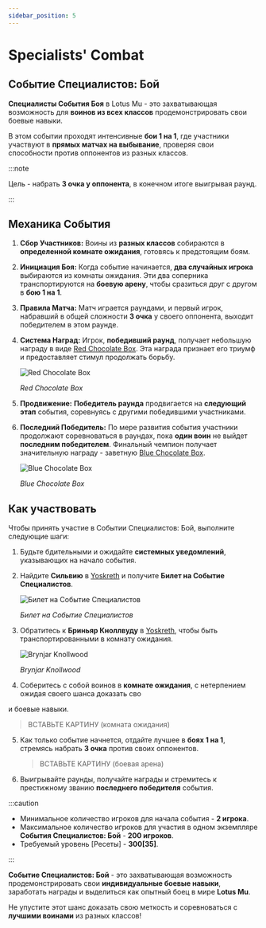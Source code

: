 ```yaml
---
sidebar_position: 5
---
```


# Specialists' Combat

## Событие Специалистов: Бой

**Специалисты События Боя** в Lotus Mu - это захватывающая возможность для **воинов из всех классов** продемонстрировать свои боевые навыки.

В этом событии проходят интенсивные **бои 1 на 1**, где участники участвуют в **прямых матчах на выбывание**, проверяя свои способности против оппонентов из разных классов.

:::note

Цель - набрать **3 очка у оппонента**, в конечном итоге выигрывая раунд.

:::

## Механика События

1. **Сбор Участников:** Воины из **разных классов** собираются в **определенной комнате ожидания**, готовясь к предстоящим боям.

2. **Инициация Боя:** Когда событие начинается, **два случайных игрока** выбираются из комнаты ожидания. Эти два соперника транспортируются на **боевую арену**, чтобы сразиться друг с другом в **бою 1 на 1**.

3. **Правила Матча:** Матч играется раундами, и первый игрок, набравший в общей сложности **3 очка** у своего оппонента, выходит победителем в этом раунде.

4. **Система Наград:** Игрок, **победивший раунд**, получает небольшую награду в виде [Red Chocolate Box](/items/item-bags/misc/red-chocolate-box). Эта награда признает его триумф и предоставляет стимул продолжать борьбу.

   ![Red Chocolate Box](/img/items/item-bags/red-chocolate-box.png)

   _Red Chocolate Box_

5. **Продвижение:** **Победитель раунда** продвигается на **следующий этап** события, соревнуясь с другими победившими участниками.

6. **Последний Победитель:** По мере развития события участники продолжают соревноваться в раундах, пока **один воин** не выйдет **последним победителем**. Финальный чемпион получает значительную награду - заветную [Blue Chocolate Box](/items/item-bags/exc/blue-chocolate-box).

   ![Blue Chocolate Box](/img/items/item-bags/blue-chocolate-box.png)

   _Blue Chocolate Box_

## Как участвовать

Чтобы принять участие в Событии Специалистов: Бой, выполните следующие шаги:

1. Будьте бдительными и ожидайте **системных уведомлений**, указывающих на начало события.

2. Найдите **Сильвию** в [Yoskreth](/maps/yoskreth) и получите **Билет на Событие Специалистов**.

   ![Билет на Событие Специалистов](/img/items/invitations/specialists-combat-ticket.png)

   _Билет на Событие Специалистов_

3. Обратитесь к **Бриньяр Кноллвуду** в [Yoskreth](/maps/yoskreth), чтобы быть транспортированными в комнату ожидания.

   ![Brynjar Knollwood](/img/npc/brynjar-knollwood.jpg)

   _Brynjar Knollwood_

4. Соберитесь с собой воинов в **комнате ожидания**, с нетерпением ожидая своего шанса доказать сво

и боевые навыки.

> ВСТАВЬТЕ КАРТИНУ (комната ожидания)

5. Как только событие начнется, отдайте лучшее в **боях 1 на 1**, стремясь набрать **3 очка** против своих оппонентов.

   > ВСТАВЬТЕ КАРТИНУ (боевая арена)

6. Выигрывайте раунды, получайте награды и стремитесь к престижному званию **последнего победителя** события.

:::caution

- Минимальное количество игроков для начала события - **2 игрока**.
- Максимальное количество игроков для участия в одном экземпляре **События Специалистов: Бой** - **200 игроков**.
- Требуемый уровень [Ресеты] - **300[35]**.

:::

**Событие Специалистов: Бой** - это захватывающая возможность продемонстрировать свои **индивидуальные боевые навыки**, заработать награды и выделиться как опытный боец в мире **Lotus Mu**.

Не упустите этот шанс доказать свою меткость и соревноваться с **лучшими воинами** из разных классов!
